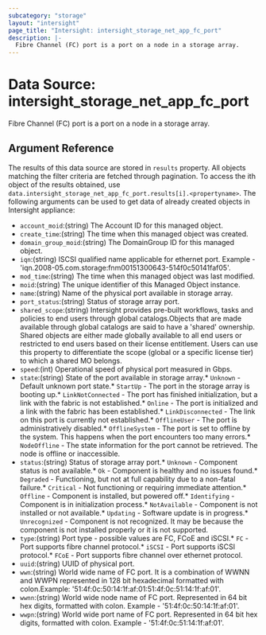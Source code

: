 ```yaml
---
subcategory: "storage"
layout: "intersight"
page_title: "Intersight: intersight_storage_net_app_fc_port"
description: |-
  Fibre Channel (FC) port is a port on a node in a storage array.
---
```


# Data Source: intersight_storage_net_app_fc_port
Fibre Channel (FC) port is a port on a node in a storage array.
## Argument Reference
The results of this data source are stored in `results` property.
All objects matching the filter criteria are fetched through pagination.
To access the ith object of the results obtained, use `data.intersight_storage_net_app_fc_port.results[i].<propertyname>`.
The following arguments can be used to get data of already created objects in Intersight appliance:
* `account_moid`:(string) The Account ID for this managed object. 
* `create_time`:(string) The time when this managed object was created. 
* `domain_group_moid`:(string) The DomainGroup ID for this managed object. 
* `iqn`:(string) ISCSI qualified name applicable for ethernet port. Example - 'iqn.2008-05.com.storage:fnm00151300643-514f0c50141faf05'. 
* `mod_time`:(string) The time when this managed object was last modified. 
* `moid`:(string) The unique identifier of this Managed Object instance. 
* `name`:(string) Name of the physical port available in storage array. 
* `port_status`:(string) Status of storage array port. 
* `shared_scope`:(string) Intersight provides pre-built workflows, tasks and policies to end users through global catalogs.Objects that are made available through global catalogs are said to have a 'shared' ownership. Shared objects are either made globally available to all end users or restricted to end users based on their license entitlement. Users can use this property to differentiate the scope (global or a specific license tier) to which a shared MO belongs. 
* `speed`:(int) Operational speed of physical port measured in Gbps. 
* `state`:(string) State of the port available in storage array.* `Unknown` - Default unknown port state.* `StartUp` - The port in the storage array is booting up.* `LinkNotConnected` - The port has finished initialization, but a link with the fabric is not established.* `Online` - The port is initialized and a link with the fabric has been established.* `LinkDisconnected` - The link on this port is currently not established.* `OfflineUser` - The port is administratively disabled.* `OfflineSystem` - The port is set to offline by the system. This happens when the port encounters too many errors.* `NodeOffline` - The state information for the port cannot be retrieved. The node is offline or inaccessible. 
* `status`:(string) Status of storage array port.* `Unknown` - Component status is not available.* `Ok` - Component is healthy and no issues found.* `Degraded` - Functioning, but not at full capability due to a non-fatal failure.* `Critical` - Not functioning or requiring immediate attention.* `Offline` - Component is installed, but powered off.* `Identifying` - Component is in initialization process.* `NotAvailable` - Component is not installed or not available.* `Updating` - Software update is in progress.* `Unrecognized` - Component is not recognized. It may be because the component is not installed properly or it is not supported. 
* `type`:(string) Port type - possible values are FC, FCoE and iSCSI.* `FC` - Port supports fibre channel protocol.* `iSCSI` - Port supports iSCSI protocol.* `FCoE` - Port supports fibre channel over ethernet protocol. 
* `uuid`:(string) UUID of physical port. 
* `wwn`:(string) World wide name of FC port. It is a combination of WWNN and WWPN represented in 128 bit hexadecimal formatted with colon.Example: '51:4f:0c:50:14:1f:af:01:51:4f:0c:51:14:1f:af:01'. 
* `wwnn`:(string) World wide node name of FC port. Represented in 64 bit hex digits, formatted with colon. Example - '51:4f:0c:50:14:1f:af:01'. 
* `wwpn`:(string) World wide port name of FC port. Represented in 64 bit hex digits, formatted with colon. Example - '51:4f:0c:51:14:1f:af:01'. 
 